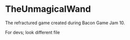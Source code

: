 # TheUnmagicalWand
The refractured game created during Bacon Game Jam 10.

For devs; look different file
